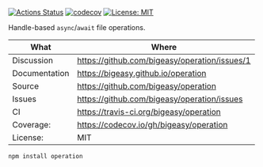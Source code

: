 [![Actions Status](https://github.com/bigeasy/operation/workflows/Node%20CI/badge.svg)](https://github.com/bigeasy/operation/actions)
[![codecov](https://codecov.io/gh/bigeasy/operation/branch/master/graph/badge.svg)](https://codecov.io/gh/bigeasy/operation)
[![License: MIT](https://img.shields.io/badge/License-MIT-yellow.svg)](https://opensource.org/licenses/MIT)

Handle-based `async`/`await` file operations.

| What          | Where                                         |
| --- | --- |
| Discussion    | https://github.com/bigeasy/operation/issues/1 |
| Documentation | https://bigeasy.github.io/operation           |
| Source        | https://github.com/bigeasy/operation          |
| Issues        | https://github.com/bigeasy/operation/issues   |
| CI            | https://travis-ci.org/bigeasy/operation       |
| Coverage:     | https://codecov.io/gh/bigeasy/operation       |
| License:      | MIT                                           |


```
npm install operation
```
